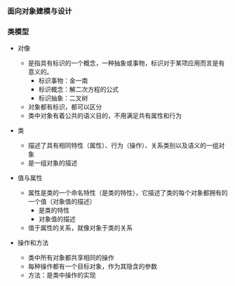 ### 面向对象建模与设计 

### 类模型
 * 对像
   + 是指具有标识的一个概念，一种抽象或事物，标识对于某项应用而言是有意义的。
      - 标识事物：金一南
      - 标识概念：解二次方程的公式
      - 标识抽象：二叉树
   + 对象都有标识，都可以区分
   + 类中对象有着公共的语义目的，不用满足共有属性和行为
   
 * 类
   + 描述了具有相同特性（属性）、行为（操作）、关系类别以及语义的一组对象
   + 是一组对象的描述
   
   
 * 值与属性
   + 属性是类的一个命名特性（是类的特性），它描述了类的每个对象都拥有的一个值（对象值的描述）
      - 是类的特性
      - 对象值的描述
   + 值于属性的关系，就像对象于类的关系
   
 * 操作和方法
   + 类中所有对象都共享相同的操作
   + 每种操作都有一个目标对象，作为其隐含的参数
   + 方法：是类中操作的实现